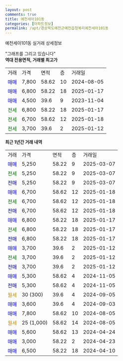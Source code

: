 ```yaml
---
layout: post
comments: true
title: 예천세아101동
categories: [아파트정보]
permalink: /apt/경상북도예천군예천읍청복리예천세아101동
---
```


예천세아101동 실거래 상세정보

<script type="text/javascript">
  google.charts.load('current', {'packages':['line', 'corechart']});
  google.charts.setOnLoadCallback(drawChart);

  function drawChart() {
    var data = new google.visualization.DataTable();
    data.addColumn('date', '거래일');
    data.addColumn('number', "매매");
    data.addColumn('number', "전세");
    data.addColumn('number', "전매");

    data.addRows([[new Date(Date.parse("2025-03-07")), 5250, null, null], [new Date(Date.parse("2025-03-07")), null, 5250, null], [new Date(Date.parse("2025-03-07")), null, null, 5250], [new Date(Date.parse("2025-01-18")), 6700, null, null], [new Date(Date.parse("2025-01-18")), null, 6700, null], [new Date(Date.parse("2025-01-18")), null, null, 6700], [new Date(Date.parse("2025-01-17")), 6800, null, null], [new Date(Date.parse("2025-01-17")), null, 6800, null], [new Date(Date.parse("2025-01-17")), null, null, 6800], [new Date(Date.parse("2025-01-12")), 3700, null, null], [new Date(Date.parse("2025-01-12")), null, 3700, null], [new Date(Date.parse("2025-01-12")), null, null, 3700], [new Date(Date.parse("2024-11-05")), 5300, null, null], [new Date(Date.parse("2024-11-05")), null, null, 5300], [new Date(Date.parse("2024-09-05")), null, null, null], [new Date(Date.parse("2024-09-03")), 3600, null, null], [new Date(Date.parse("2024-08-05")), 7800, null, null], [new Date(Date.parse("2024-08-05")), null, null, null], [new Date(Date.parse("2024-04-24")), 5600, null, null], [new Date(Date.parse("2024-04-23")), 3000, null, null], [new Date(Date.parse("2024-04-10")), 6500, null, null]]);

    var options = {
      hAxis: {
        format: 'yyyy/MM/dd'
      },    
      lineWidth: 0,
      pointsVisible: true,    
      title: '최근 1년간 유형별 실거래가 분포',
      legend: { position: 'bottom' }
    };

    var formatter = new google.visualization.NumberFormat({pattern:'###,###'} );
    formatter.format(data, 1);
    formatter.format(data, 2);
    
    setTimeout(function() {
        var chart = new google.visualization.LineChart(document.getElementById('columnchart_material'));
        chart.draw(data, (options));
        document.getElementById('loading').style.display = 'none';
    }, 200);
  }
</script>


<div id="loading" style="z-index:20; display: block; margin-left: 0px">"그래프를 그리고 있습니다"</div>
<div id="columnchart_material" style="width: 95%; margin-left: 0px; display: block"></div>
<!-- contents start -->
<b>역대 전용면적, 거래별 최고가</b>
<table class="sortable">
    <tr>
      <td>거래</td>
      <td>가격</td>
      <td>면적</td>
      <td>층</td>
      <td>거래일</td>
    </tr>
        <tr>
          <td><a style="color: blue">매매</a></td>
          <td>7,800</td>
          <td>58.62</td>
          <td>10</td>
          <td>2024-08-05</td>
        </tr>            <tr>
          <td><a style="color: blue">매매</a></td>
          <td>6,800</td>
          <td>58.22</td>
          <td>18</td>
          <td>2025-01-17</td>
        </tr>            <tr>
          <td><a style="color: blue">매매</a></td>
          <td>4,500</td>
          <td>39.6</td>
          <td>9</td>
          <td>2023-11-04</td>
        </tr>        
        <tr>
              <td><a style="color: darkgreen">전세</a></td>
              <td>6,800</td>
              <td>58.22</td>
              <td>18</td>
              <td>2025-01-17</td>
            </tr>            <tr>
              <td><a style="color: darkgreen">전세</a></td>
              <td>6,700</td>
              <td>58.62</td>
              <td>12</td>
              <td>2025-01-18</td>
            </tr>            <tr>
              <td><a style="color: darkgreen">전세</a></td>
              <td>3,700</td>
              <td>39.6</td>
              <td>2</td>
              <td>2025-01-12</td>
            </tr>        
    
</table>

<b>최근 1년간 거래 내역</b>

<table class="sortable">
    <tr>
      <td>거래</td>
      <td>가격</td>
      <td>면적</td>
      <td>층</td>
      <td>거래일</td>
    </tr>
    <tr>
      <td><a style="color: blue">매매</a></td>
      <td>5,250</td>
      <td>58.22</td>
      <td>9</td>
      <td>2025-03-07</td>
    </tr>          <tr>
      <td><a style="color: darkgreen">전세</a></td>
      <td>5,250</td>
      <td>58.22</td>
      <td>9</td>
      <td>2025-03-07</td>
    </tr>          <tr>
      <td><a style="color: darkblue">전매</a></td>
      <td>5,250</td>
      <td>58.22</td>
      <td>9</td>
      <td>2025-03-07</td>
    </tr>          <tr>
      <td><a style="color: blue">매매</a></td>
      <td>6,700</td>
      <td>58.62</td>
      <td>12</td>
      <td>2025-01-18</td>
    </tr>          <tr>
      <td><a style="color: darkgreen">전세</a></td>
      <td>6,700</td>
      <td>58.62</td>
      <td>12</td>
      <td>2025-01-18</td>
    </tr>          <tr>
      <td><a style="color: darkblue">전매</a></td>
      <td>6,700</td>
      <td>58.62</td>
      <td>12</td>
      <td>2025-01-18</td>
    </tr>          <tr>
      <td><a style="color: blue">매매</a></td>
      <td>6,800</td>
      <td>58.22</td>
      <td>18</td>
      <td>2025-01-17</td>
    </tr>          <tr>
      <td><a style="color: darkgreen">전세</a></td>
      <td>6,800</td>
      <td>58.22</td>
      <td>18</td>
      <td>2025-01-17</td>
    </tr>          <tr>
      <td><a style="color: darkblue">전매</a></td>
      <td>6,800</td>
      <td>58.22</td>
      <td>18</td>
      <td>2025-01-17</td>
    </tr>          <tr>
      <td><a style="color: blue">매매</a></td>
      <td>3,700</td>
      <td>39.6</td>
      <td>2</td>
      <td>2025-01-12</td>
    </tr>          <tr>
      <td><a style="color: darkgreen">전세</a></td>
      <td>3,700</td>
      <td>39.6</td>
      <td>2</td>
      <td>2025-01-12</td>
    </tr>          <tr>
      <td><a style="color: darkblue">전매</a></td>
      <td>3,700</td>
      <td>39.6</td>
      <td>2</td>
      <td>2025-01-12</td>
    </tr>          <tr>
      <td><a style="color: blue">매매</a></td>
      <td>5,300</td>
      <td>58.62</td>
      <td>4</td>
      <td>2024-11-05</td>
    </tr>          <tr>
      <td><a style="color: darkblue">전매</a></td>
      <td>5,300</td>
      <td>58.62</td>
      <td>4</td>
      <td>2024-11-05</td>
    </tr>          <tr>
      <td><a style="color: darkgoldenrod">월세</a></td>
      <td>30 (300)</td>
      <td>39.6</td>
      <td>4</td>
      <td>2024-09-05</td>
    </tr>          <tr>
      <td><a style="color: blue">매매</a></td>
      <td>3,600</td>
      <td>39.6</td>
      <td>4</td>
      <td>2024-09-03</td>
    </tr>          <tr>
      <td><a style="color: blue">매매</a></td>
      <td>7,800</td>
      <td>58.62</td>
      <td>10</td>
      <td>2024-08-05</td>
    </tr>          <tr>
      <td><a style="color: darkgoldenrod">월세</a></td>
      <td>25 (1,000)</td>
      <td>58.62</td>
      <td>14</td>
      <td>2024-08-05</td>
    </tr>          <tr>
      <td><a style="color: blue">매매</a></td>
      <td>5,600</td>
      <td>58.62</td>
      <td>13</td>
      <td>2024-04-24</td>
    </tr>          <tr>
      <td><a style="color: blue">매매</a></td>
      <td>3,000</td>
      <td>58.22</td>
      <td>2</td>
      <td>2024-04-23</td>
    </tr>          <tr>
      <td><a style="color: blue">매매</a></td>
      <td>6,500</td>
      <td>58.22</td>
      <td>18</td>
      <td>2024-04-10</td>
    </tr>      </table>
<!-- contents end -->    

